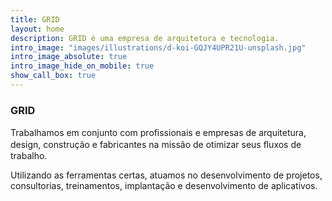 ```yaml
---
title: GRID
layout: home
description: GRID é uma empresa de arquitetura e tecnologia.
intro_image: "images/illustrations/d-koi-GQJY4UPR21U-unsplash.jpg"
intro_image_absolute: true
intro_image_hide_on_mobile: true
show_call_box: true
---
```


### GRID

Trabalhamos em conjunto com proﬁssionais e empresas de arquitetura, design, 
construção e fabricantes na missão de otimizar seus ﬂuxos de trabalho.

Utilizando as ferramentas certas, atuamos no desenvolvimento de projetos,
consultorias, treinamentos, implantação e desenvolvimento de aplicativos.
